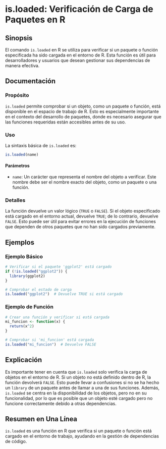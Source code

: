 <!--
Meta Description: # is.loaded: Verificación de Carga de Paquetes en R ## Sinopsis El comando `is.loaded` en R se utiliza para verificar si un paquete o función especifi...
Meta Keywords: loaded, función, que, está, paquete
-->

# is.loaded: Verificación de Carga de Paquetes en R

## Sinopsis
El comando `is.loaded` en R se utiliza para verificar si un paquete o función especificada ha sido cargada en el entorno de R. Esta función es útil para desarrolladores y usuarios que desean gestionar sus dependencias de manera efectiva.

## Documentación
### Propósito
`is.loaded` permite comprobar si un objeto, como un paquete o función, está disponible en el espacio de trabajo de R. Esto es especialmente importante en el contexto del desarrollo de paquetes, donde es necesario asegurar que las funciones requeridas están accesibles antes de su uso.

### Uso
La sintaxis básica de `is.loaded` es:

```R
is.loaded(name)
```

#### Parámetros
- `name`: Un carácter que representa el nombre del objeto a verificar. Este nombre debe ser el nombre exacto del objeto, como un paquete o una función.

### Detalles
La función devuelve un valor lógico (`TRUE` o `FALSE`). Si el objeto especificado está cargado en el entorno actual, devuelve `TRUE`; de lo contrario, devuelve `FALSE`. Esto puede ser útil para evitar errores en la ejecución de funciones que dependen de otros paquetes que no han sido cargados previamente.

## Ejemplos
### Ejemplo Básico
```R
# Verificar si el paquete 'ggplot2' está cargado
if (!is.loaded("ggplot2")) {
  library(ggplot2)
}

# Comprobar el estado de carga
is.loaded("ggplot2")  # Devuelve TRUE si está cargado
```

### Ejemplo de Función
```R
# Crear una función y verificar si está cargada
mi_funcion <- function(x) {
  return(x^2)
}

# Comprobar si 'mi_funcion' está cargada
is.loaded("mi_funcion")  # Devuelve FALSE
```

## Explicación
Es importante tener en cuenta que `is.loaded` solo verifica la carga de objetos en el entorno de R. Si un objeto no está definido dentro de R, la función devolverá `FALSE`. Esto puede llevar a confusiones si no se ha hecho un `library` de un paquete antes de llamar a una de sus funciones. Además, `is.loaded` se centra en la disponibilidad de los objetos, pero no en su funcionalidad, por lo que es posible que un objeto esté cargado pero no funcione correctamente debido a otras dependencias.

## Resumen en Una Línea
`is.loaded` es una función en R que verifica si un paquete o función está cargado en el entorno de trabajo, ayudando en la gestión de dependencias de código.